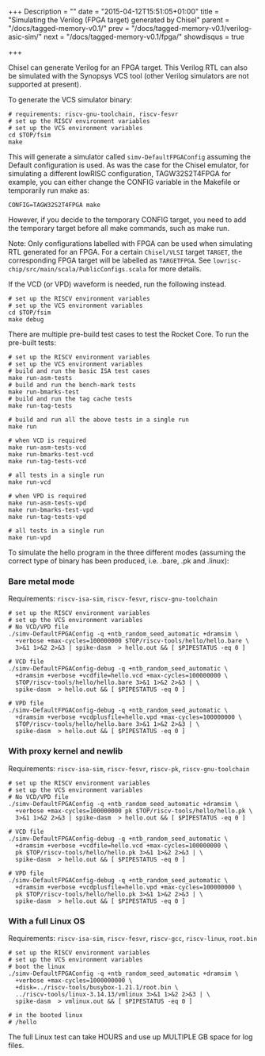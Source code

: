 +++
Description = ""
date = "2015-04-12T15:51:05+01:00"
title = "Simulating the Verilog (FPGA target) generated by Chisel"
parent = "/docs/tagged-memory-v0.1/"
prev = "/docs/tagged-memory-v0.1/verilog-asic-sim/"
next = "/docs/tagged-memory-v0.1/fpga/"
showdisqus = true

+++

Chisel can generate Verilog for an FPGA target. This Verilog RTL can also be simulated with the Synopsys VCS tool (other Verilog simulators are not supported at present). 

To generate the VCS simulator binary: 

    # requirements: riscv-gnu-toolchain, riscv-fesvr
    # set up the RISCV environment variables
    # set up the VCS environment variables
    cd $TOP/fsim
    make

This will generate a simulator called `simv-DefaultFPGAConfig`
assuming the Default configuration is used. As was the case for the
Chisel emulator, for simulating a different lowRISC configuration,
TAGW32S2T4FPGA for example, you can either change the CONFIG variable
in the Makefile or temporarily run make as:

    CONFIG=TAGW32S2T4FPGA make

However, if you decide to the temporary CONFIG target, you need to add
the temporary target before all make commands, such as make run.

Note: Only configurations labelled with FPGA can be used when
simulating RTL generated for an FPGA.  For a certain `Chisel/VLSI`
target `TARGET`, the corresponding FPGA target will be labelled as
`TARGETFPGA`. See `lowrisc-chip/src/main/scala/PublicConfigs.scala`
for more details.

If the VCD (or VPD) waveform is needed, run the following instead.

    # set up the RISCV environment variables
    # set up the VCS environment variables
    cd $TOP/fsim
    make debug

There are multiple pre-build test cases to test the Rocket Core. To run the pre-built tests:

    # set up the RISCV environment variables
    # set up the VCS environment variables
    # build and run the basic ISA test cases
    make run-asm-tests
    # build and run the bench-mark tests
    make run-bmarks-test
    # build and run the tag cache tests
    make run-tag-tests
    
    # build and run all the above tests in a single run
    make run
    
    # when VCD is required
    make run-asm-tests-vcd
    make run-bmarks-test-vcd
    make run-tag-tests-vcd
    
    # all tests in a single run
    make run-vcd
    
    # when VPD is required
    make run-asm-tests-vpd
    make run-bmarks-test-vpd
    make run-tag-tests-vpd
    
    # all tests in a single run
    make run-vpd

To simulate the hello program in the three different modes (assuming the correct type of binary has been produced, i.e. .bare, .pk and .linux):

### Bare metal mode

Requirements: `riscv-isa-sim`, `riscv-fesvr`, `riscv-gnu-toolchain`

    # set up the RISCV environment variables
    # set up the VCS environment variables
    # No VCD/VPD file
    ./simv-DefaultFPGAConfig -q +ntb_random_seed_automatic +dramsim \
      +verbose +max-cycles=100000000 $TOP/riscv-tools/hello/hello.bare \
      3>&1 1>&2 2>&3 | spike-dasm  > hello.out && [ $PIPESTATUS -eq 0 ]

    # VCD file
    ./simv-DefaultFPGAConfig-debug -q +ntb_random_seed_automatic \
      +dramsim +verbose +vcdfile=hello.vcd +max-cycles=100000000 \
      $TOP/riscv-tools/hello/hello.bare 3>&1 1>&2 2>&3 | \
      spike-dasm  > hello.out && [ $PIPESTATUS -eq 0 ]

    # VPD file
    ./simv-DefaultFPGAConfig-debug -q +ntb_random_seed_automatic \
      +dramsim +verbose +vcdplusfile=hello.vpd +max-cycles=100000000 \
      $TOP/riscv-tools/hello/hello.bare 3>&1 1>&2 2>&3 | \
      spike-dasm  > hello.out && [ $PIPESTATUS -eq 0 ]

### With proxy kernel and newlib

Requirements: `riscv-isa-sim`, `riscv-fesvr`, `riscv-pk`, `riscv-gnu-toolchain`

    # set up the RISCV environment variables
    # set up the VCS environment variables
    # No VCD/VPD file
    ./simv-DefaultFPGAConfig -q +ntb_random_seed_automatic +dramsim \
      +verbose +max-cycles=100000000 pk $TOP/riscv-tools/hello/hello.pk \
      3>&1 1>&2 2>&3 | spike-dasm  > hello.out && [ $PIPESTATUS -eq 0 ]

    # VCD file
    ./simv-DefaultFPGAConfig-debug -q +ntb_random_seed_automatic \
      +dramsim +verbose +vcdfile=hello.vcd +max-cycles=100000000 \
      pk $TOP/riscv-tools/hello/hello.pk 3>&1 1>&2 2>&3 | \
      spike-dasm  > hello.out && [ $PIPESTATUS -eq 0 ]

    # VPD file
    ./simv-DefaultFPGAConfig-debug -q +ntb_random_seed_automatic \
      +dramsim +verbose +vcdplusfile=hello.vpd +max-cycles=100000000 \
      pk $TOP/riscv-tools/hello/hello.pk 3>&1 1>&2 2>&3 | \
      spike-dasm  > hello.out && [ $PIPESTATUS -eq 0 ]

### With a full Linux OS 

Requirements: `riscv-isa-sim`, `riscv-fesvr`, `riscv-gcc`, `riscv-linux`, `root.bin`

    # set up the RISCV environment variables
    # set up the VCS environment variables
    # boot the linux
    ./simv-DefaultFPGAConfig -q +ntb_random_seed_automatic +dramsim \
      +verbose +max-cycles=1000000000 \
      +disk=../riscv-tools/busybox-1.21.1/root.bin \
      ../riscv-tools/linux-3.14.13/vmlinux 3>&1 1>&2 2>&3 | \
      spike-dasm  > vmlinux.out && [ $PIPESTATUS -eq 0 ]

    # in the booted linux
    # /hello

The full Linux test can take HOURS and use up MULTIPLE GB space for log files. 


